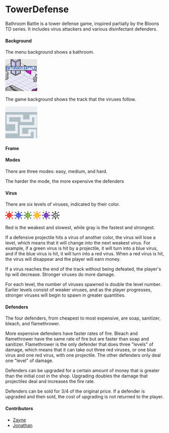 # TowerDefense

Bathroom Battle is a tower defense game, inspired partially by the Bloons TD series. It includes virus attackers and various disinfectant defenders.  

#### Background
The menu background shows a bathroom.

![Image](https://github.com/Shulker125/TowerDefense/blob/master/Tower_Defense/src/imgs/homescreen.png?raw=true)

The game background shows the track that the viruses follow.

![Image](https://github.com/Shulker125/TowerDefense/blob/master/Tower_Defense/src/imgs/Background.png?raw=true)

#### Frame


#### Modes
There are three modes: easy, medium, and hard.

The harder the mode, the more expensive the defenders 

#### Virus
There are six levels of viruses, indicated by their color. 

![Image](https://github.com/Shulker125/TowerDefense/blob/master/Tower_Defense/src/imgs/virus1.png?raw=true)
![Image](https://github.com/Shulker125/TowerDefense/blob/master/Tower_Defense/src/imgs/virus2.png?raw=true)
![Image](https://github.com/Shulker125/TowerDefense/blob/master/Tower_Defense/src/imgs/virus3.png?raw=true)
![Image](https://github.com/Shulker125/TowerDefense/blob/master/Tower_Defense/src/imgs/virus4.png?raw=true)
![Image](https://github.com/Shulker125/TowerDefense/blob/master/Tower_Defense/src/imgs/virus5.png?raw=true)
![Image](https://github.com/Shulker125/TowerDefense/blob/master/Tower_Defense/src/imgs/virus6.png?raw=true)

Red is the weakest and slowest, while gray is the fastest and strongest.

If a defensive projectile hits a virus of another color, the virus will lose a level, which means that it will change into the next weakest virus. For example, if a green virus is hit by a projectile, it will turn into a blue virus, and if the blue virus is hit, it will turn into a red virus. When a red virus is hit, the virus will disappear and the player will earn money. 

If a virus reaches the end of the track without being defeated, the player's hp will decrease. Stronger viruses do more damage.

For each level, the number of viruses spawned is double the level number. Earlier levels consist of weaker viruses, and as the player progresses, stronger viruses will begin to spawn in greater quantities. 

#### Defenders
The four defenders, from cheapest to most expensive, are soap, sanitizer, bleach, and flamethrower. 

More expensive defenders have faster rates of fire. Bleach and flamethrower have the same rate of fire but are faster than soap and sanitizer. Flamethrower is the only defender that does three "levels" of damage, which means that it can take out three red viruses, or one blue virus and one red virus, with one projectile. The other defenders only deal one "level" of damage.

Defenders can be upgraded for a certain amount of money that is greater than the initial cost in the shop. Upgrading doubles the damage that projectiles deal and increases the fire rate.

Defenders can be sold for 3/4 of the original price. If a defender is upgraded and then sold, the cost of upgrading is not returned to the player.



#### Contributors
- [Zayne](https://github.com/Shulker125)
- [Jonathan](https://github.com/nwhee)
